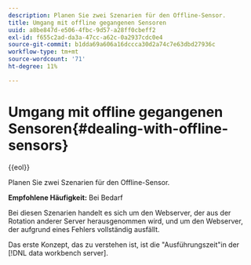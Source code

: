 ```yaml
---
description: Planen Sie zwei Szenarien für den Offline-Sensor.
title: Umgang mit offline gegangenen Sensoren
uuid: a8be847d-e506-4fbc-9d57-a28ff0cbeff2
exl-id: f655c2ad-da3a-47cc-a62c-0a2937cdc0e4
source-git-commit: b1dda69a606a16dccca30d2a74c7e63dbd27936c
workflow-type: tm+mt
source-wordcount: '71'
ht-degree: 11%

---
```


# Umgang mit offline gegangenen Sensoren{#dealing-with-offline-sensors}

{{eol}}

Planen Sie zwei Szenarien für den Offline-Sensor.

**Empfohlene Häufigkeit:** Bei Bedarf

Bei diesen Szenarien handelt es sich um den Webserver, der aus der Rotation anderer Server herausgenommen wird, und um den Webserver, der aufgrund eines Fehlers vollständig ausfällt.

Das erste Konzept, das zu verstehen ist, ist die &quot;Ausführungszeit&quot;in der [!DNL data workbench server].
